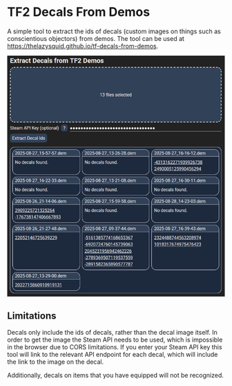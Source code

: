 # TF2 Decals From Demos

A simple tool to extract the ids of decals (custom images on things such as conscientious objectors) from demos. The tool can be used at https://thelazysquid.github.io/tf-decals-from-demos.

![A preview of the tool](./images/preview.png)

## Limitations

Decals only include the ids of decals, rather than the decal image itself. In order to get the image the Steam API needs to be used, which is impossible in the browser due to CORS limitations. If you enter your Steam API key this tool will link to the relevant API endpoint for each decal, which will include the link to the image on the decal.

Additionally, decals on items that you have equipped will not be recognized.
